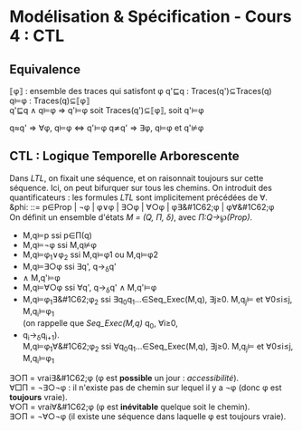 # Modélisation & Spécification - Cours 4 : CTL

## Equivalence  

&#10214;&phi;&#10215; : ensemble des traces qui satisfont &phi;
q'&#8849;q : Traces(q')&sube;Traces(q)  
q&#8872;&phi; : Traces(q)&sube;&#10214;&phi;&#10215;  
q'&#8849;q &and; q&#8872;&phi; &rArr; q'&#8872;&phi; 
soit Traces(q')&sube;&#10214;&phi;&#10215;, soit q'&#8872;&phi;  

q&asymp;q' &rArr; &forall;&phi;, q&#8872;&phi; &hArr; q'&#8872;&phi;
q&#8772;q' &rArr; &exist;&phi;, q&#8872;&phi; et q'&#8877;&phi;

## CTL : Logique Temporelle Arborescente 

Dans *LTL*, on fixait une séquence, et on raisonnait toujours sur cette 
séquence. Ici, on peut bifurquer sur tous les chemins. On introduit des 
quantificateurs : les formules *LTL* sont implicitement précédées de &forall;.  
&phi: ::= p&isin;Prop | &not;&phi; | &phi;&or;&phi; | &exist;&#9675;&phi; | 
&forall;&#9675;&phi; | &phi;&exist;&#1C62;&phi; | &phi;&forall;&#1C62;&phi;  
On définit un ensemble d'états *M = (Q, &Pi;, &delta;)*, avec 
*&Pi;:Q&rarr;&weierp;(Prop)*.  

- M,q&#8872;p ssi p&isin;&Pi;(q)  
- M,q&#8872;&not;&phi; ssi M,q&#8877;&phi;
- M,q&#8872;&phi;<sub>1</sub>&or;&phi;<sub>2</sub> 
ssi M,q&#8872;&phi;<ubs>1</sub> ou M,q&#8872;&phi;<ubs>2</sub>  
- M,q&#8872;&exist;&#9675;&phi; ssi &exist;q', q&rarr;<sub>&delta;</sub>q' 
- &and; M,q'&#8872;&phi;  
- M,q&#8872;&forall;&#9675;&phi; ssi &forall;q', q&rarr;<sub>&delta;</sub>q' 
&and; M,q'&#8872;&phi;  
- M,q&#8872;&phi;<sub>1</sub>&exist;&#1C62;&phi;<sub>2</sub> 
ssi &exist;q<sub>0</sub>q<sub>1</sub>...&isin;Seq_Exec(M,q), 
&exist;j&ge;0. M,q<sub>j</sub>&#8872; et &forall;0&le;i&le;j, 
M,q<sub>i</sub>&#8872;&phi;<sub>1</sub>  
(on rappelle que *Seq_Exec(M,q)* q<sub>0</sub>, &forall;i&ge;0, 
- q<sub>i</sub>&rarr;<sub>&delta;</sub>q<sub>i+1</sub>).  
M,q&#8872;&phi;<sub>1</sub>&forall;&#1C62;&phi;<sub>2</sub> 
ssi &forall;q<sub>0</sub>q<sub>1</sub>...&isin;Seq_Exec(M,q), 
&exist;j&ge;0. M,q<sub>j</sub>&#8872; et &forall;0&le;i&le;j, 
M,q<sub>i</sub>&#8872;&phi;<sub>1</sub>

&exist;&#9675;&Pi; = vrai&exist;&#1C62;&phi; (&phi; est **possible** un jour : 
*accessibilité*).  
&forall;&#9633;&Pi; = &not;&exist;&#9675;&not;&phi; : il n'existe pas de 
chemin sur lequel il y a &not;&phi; (donc &phi; est **toujours** vraie).  
&forall;&#9675;&Pi; = vrai&forall;&#1C62;&phi; (&phi; est **inévitable** 
quelque soit le chemin).  
&exist;&#9675;&Pi; = &not;&forall;&#9675;&not;&phi; (il existe une séquence 
dans laquelle &phi; est toujours vraie).  
